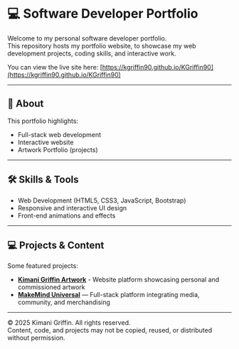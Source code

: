# 💻 Software Developer Portfolio

Welcome to my personal software developer portfolio.  
This repository hosts my portfolio website, to showcase my web development projects, coding skills, and interactive work.  

You can view the live site here: [https://kgriffin90.github.io/KGriffin90](https://kgriffin90.github.io/KGriffin90)

---

## 📌 About
This portfolio highlights:  
- Full-stack web development  
- Interactive website
- Artwork Portfolio (projects)

---

## 🛠️ Skills & Tools
- Web Development (HTML5, CSS3, JavaScript, Bootstrap)  
- Responsive and interactive UI design  
- Front-end animations and effects  

---

## 💻 Projects & Content
Some featured projects:  
- **[Kimani Griffin Artwork](https://www.kimanigriffin.com)** - Website platform showcasing personal and commissioned artwork
- **[MakeMind Universal](https://github.com/kgriffin90/MakeMind)** — Full-stack platform integrating media, community, and merchandising  

---

© 2025 Kimani Griffin. All rights reserved.  
Content, code, and projects may not be copied, reused, or distributed without permission.
